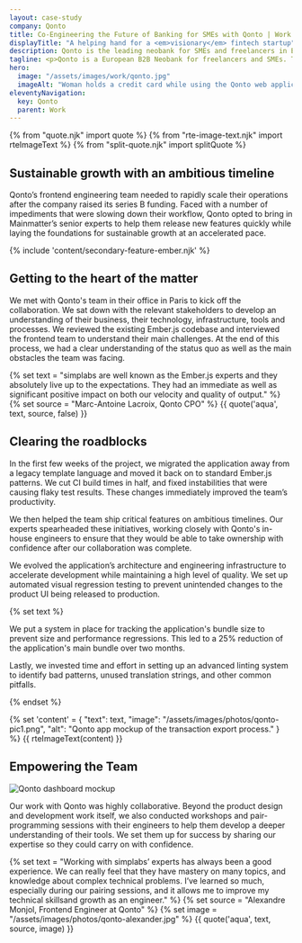 ```yaml
---
layout: case-study
company: Qonto
title: Co-Engineering the Future of Banking for SMEs with Qonto | Work
displayTitle: "A helping hand for a <em>visionary</em> fintech startup"
description: Qonto is the leading neobank for SMEs and freelancers in Europe. Mainmatter worked with their web frontend team to boost their productivity, establish Ember.js best practices, and ensure long-term success.
tagline: <p>Qonto is a European B2B Neobank for freelancers and SMEs. They provide over 75,000 clients with banking services, virtual and physical credit cards, and tools for accounting and expense management. In 2019 alone, they processed €10 billion in transactions.</p><p>The fintech company was rated among the five hottest startups in Europe by The Next Web. They’ve raised more than €150 million since they entered the market in 2017.</p>
hero:
  image: "/assets/images/work/qonto.jpg"
  imageAlt: "Woman holds a credit card while using the Qonto web application"
eleventyNavigation:
  key: Qonto
  parent: Work
---
```


{% from "quote.njk" import quote %}
{% from "rte-image-text.njk" import rteImageText %}
{% from "split-quote.njk" import splitQuote %}

## Sustainable growth with an ambitious timeline

Qonto’s frontend engineering team needed to rapidly scale their operations after the company raised its series B funding. Faced with a number of impediments that were slowing down their workflow, Qonto opted to bring in Mainmatter’s senior experts to help them release new features quickly while laying the foundations for sustainable growth at an accelerated pace.

{% include 'content/secondary-feature-ember.njk' %}

## Getting to the heart of the matter

We met with Qonto's team in their office in Paris to kick off the collaboration. We sat down with the relevant stakeholders to develop an understanding of their business, their technology, infrastructure, tools and processes. We reviewed the existing Ember.js codebase and interviewed the frontend team to understand their main challenges. At the end of this process, we had a clear understanding of the status quo as well as the main obstacles the team was facing.

{% set text = "simplabs are well known as the Ember.js experts and they absolutely live up to the expectations. They had an immediate as well as significant positive impact on both our velocity and quality of output." %}
{% set source = "Marc-Antoine Lacroix, Qonto CPO" %}
{{ quote('aqua', text, source, false) }}

## Clearing the roadblocks

In the first few weeks of the project, we migrated the application away from a legacy template language and moved it back on to standard Ember.js patterns. We cut CI build times in half, and fixed instabilities that were causing flaky test results. These changes immediately improved the team’s productivity.

We then helped the team ship critical features on ambitious timelines. Our experts spearheaded these initiatives, working closely with Qonto's in-house engineers to ensure that they would be able to take ownership with confidence after our collaboration was complete.

We evolved the application’s architecture and engineering infrastructure to accelerate development while maintaining a high level of quality. We set up automated visual regression testing to prevent unintended changes to the product UI being released to production.

{% set text %}

We put a system in place for tracking the application's bundle size to prevent size and performance regressions. This led to a 25% reduction of the application's main bundle over two months.

Lastly, we invested time and effort in setting up an advanced linting system to identify bad patterns, unused translation strings, and other common pitfalls.

{% endset %}

{% set 'content' = {
  "text": text,
  "image": "/assets/images/photos/qonto-pic1.png",
  "alt": "Qonto app mockup of the transaction export process."
} %}
{{ rteImageText(content) }}

## Empowering the Team

![Qonto dashboard mockup](/assets/images/photos/qonto-pic2.png)

Our work with Qonto was highly collaborative. Beyond the product design and development work itself, we also conducted workshops and pair-programming sessions with their engineers to help them develop a deeper understanding of their tools. We set them up for success by sharing our expertise so they could carry on with confidence.

{% set text = "Working with simplabs’ experts has always been a good experience. We can really feel that they have mastery on many topics, and knowledge about complex technical problems. I’ve learned so much, especially during our pairing sessions, and it allows me to improve my technical skillsand growth as an engineer." %}
{% set source = "Alexandre Monjol, Frontend Engineer at Qonto" %}
{% set image = "/assets/images/photos/qonto-alexander.jpg" %}
{{ quote('aqua', text, source, image) }}
